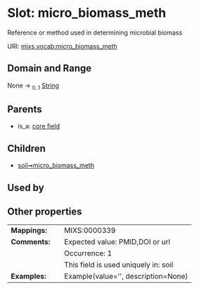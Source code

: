 
# Slot: micro_biomass_meth


Reference or method used in determining microbial biomass

URI: [mixs.vocab:micro_biomass_meth](https://w3id.org/mixs/vocab/micro_biomass_meth)


## Domain and Range

None &#8594;  <sub>0..1</sub> [String](types/String.md)

## Parents

 *  is_a: [core field](core_field.md)

## Children

 *  [soil➞micro_biomass_meth](soil_micro_biomass_meth.md)

## Used by


## Other properties

|  |  |  |
| --- | --- | --- |
| **Mappings:** | | MIXS:0000339 |
| **Comments:** | | Expected value: PMID,DOI or url |
|  | | Occurrence: 1 |
|  | | This field is used uniquely in: soil |
| **Examples:** | | Example(value='', description=None) |

